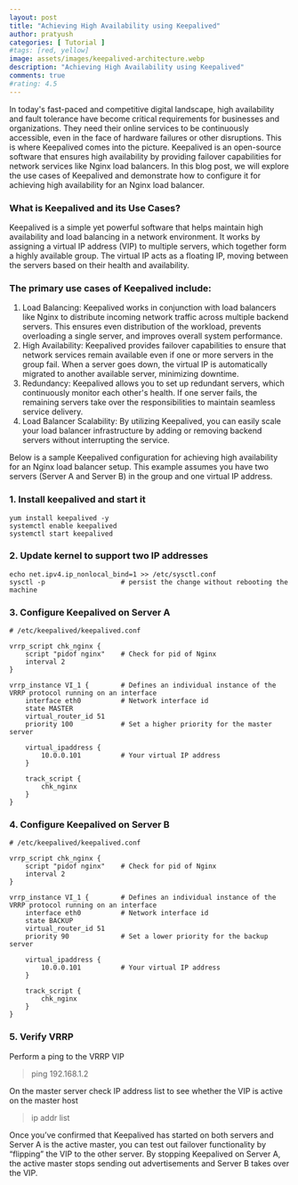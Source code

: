 ```yaml
---
layout: post
title: "Achieving High Availability using Keepalived"
author: pratyush
categories: [ Tutorial ]
#tags: [red, yellow]
image: assets/images/keepalived-architecture.webp
description: "Achieving High Availability using Keepalived"
comments: true
#rating: 4.5
---
```


In today's fast-paced and competitive digital landscape, high availability and fault tolerance have become critical requirements for businesses and organizations. They need their online services to be continuously accessible, even in the face of hardware failures or other disruptions. This is where Keepalived comes into the picture. Keepalived is an open-source software that ensures high availability by providing failover capabilities for network services like Nginx load balancers. In this blog post, we will explore the use cases of Keepalived and demonstrate how to configure it for achieving high availability for an Nginx load balancer.

### What is Keepalived and its Use Cases?
Keepalived is a simple yet powerful software that helps maintain high availability and load balancing in a network environment. It works by assigning a virtual IP address (VIP) to multiple servers, which together form a highly available group. The virtual IP acts as a floating IP, moving between the servers based on their health and availability.

### The primary use cases of Keepalived include:
1. Load Balancing: Keepalived works in conjunction with load balancers like Nginx to distribute incoming network traffic across multiple backend servers. This ensures even distribution of the workload, prevents overloading a single server, and improves overall system performance.
2. High Availability: Keepalived provides failover capabilities to ensure that network services remain available even if one or more servers in the group fail. When a server goes down, the virtual IP is automatically migrated to another available server, minimizing downtime.
3. Redundancy: Keepalived allows you to set up redundant servers, which continuously monitor each other's health. If one server fails, the remaining servers take over the responsibilities to maintain seamless service delivery.
4. Load Balancer Scalability: By utilizing Keepalived, you can easily scale your load balancer infrastructure by adding or removing backend servers without interrupting the service.

Below is a sample Keepalived configuration for achieving high availability for an Nginx load balancer setup. This example assumes you have two servers (Server A and Server B) in the group and one virtual IP address.

### 1. Install keepalived and start it
```
yum install keepalived -y
systemctl enable keepalived
systemctl start keepalived
```

### 2. Update kernel to support two IP addresses
```
echo net.ipv4.ip_nonlocal_bind=1 >> /etc/sysctl.conf
sysctl -p                   # persist the change without rebooting the machine
```

### 3. Configure Keepalived on Server A
```
# /etc/keepalived/keepalived.conf

vrrp_script chk_nginx {
	script "pidof nginx"    # Check for pid of Nginx
	interval 2
}

vrrp_instance VI_1 {        # Defines an individual instance of the VRRP protocol running on an interface
	interface eth0          # Network interface id
	state MASTER
	virtual_router_id 51    
	priority 100            # Set a higher priority for the master server
	
    virtual_ipaddress {
		10.0.0.101          # Your virtual IP address
	}
	
    track_script {
		chk_nginx
	}
}
```

### 4. Configure Keepalived on Server B
```
# /etc/keepalived/keepalived.conf

vrrp_script chk_nginx {
	script "pidof nginx"    # Check for pid of Nginx
	interval 2
}

vrrp_instance VI_1 {        # Defines an individual instance of the VRRP protocol running on an interface
	interface eth0          # Network interface id
	state BACKUP
	virtual_router_id 51
	priority 90             # Set a lower priority for the backup server
	
    virtual_ipaddress {
		10.0.0.101          # Your virtual IP address
	}
	
    track_script {
		chk_nginx
	}
}
```

### 5. Verify VRRP
Perform a ping to the VRRP VIP

> ping 192.168.1.2

On the master server check IP address list to see whether the VIP is active on the master host

> ip addr list

Once you’ve confirmed that Keepalived has started on both servers and Server A is the active master, you can test out failover functionality by “flipping” the VIP to the other server. By stopping Keepalived on Server A, the active master stops sending out advertisements and Server B takes over the VIP.